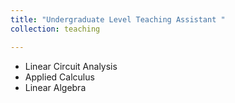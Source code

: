 ```yaml
---
title: "Undergraduate Level Teaching Assistant "
collection: teaching

---
```

- Linear Circuit Analysis
- Applied Calculus
- Linear Algebra
